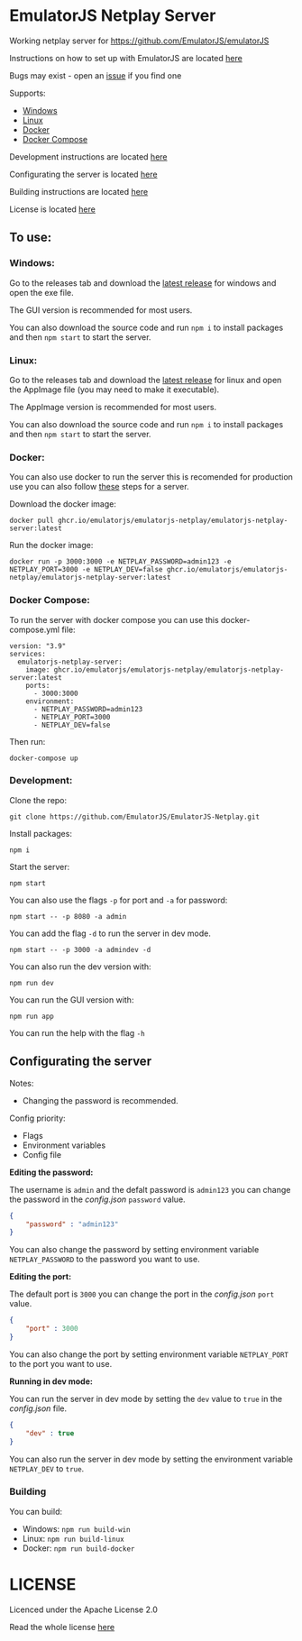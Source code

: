 # EmulatorJS Netplay Server

Working netplay server for https://github.com/EmulatorJS/emulatorJS

Instructions on how to set up with EmulatorJS are located [here](https://emulatorjs.org/docs4devs/Netplay.html)

Bugs may exist - open an [issue](https://github.com/EmulatorJS/EmulatorJS-Netplay/issues) if you find one

Supports:
* [Windows](#windows)
* [Linux](#linux)
* [Docker](#docker)
* [Docker Compose](#docker-compose)

Development instructions are located [here](#development)

Configurating the server is located [here](#configurating-the-server)

Building instructions are located [here](#building)

License is located [here](#license)

## To use:

### Windows:

Go to the releases tab and download the [latest release](https://github.com/EmulatorJS/EmulatorJS-Netplay/releases/tag/latest) for windows and open the exe file.

The GUI version is recommended for most users.

You can also download the source code and run `npm i` to install packages and then `npm start` to start the server.

### Linux:

Go to the releases tab and download the [latest release](https://github.com/EmulatorJS/EmulatorJS-Netplay/releases/tag/latest) for linux and open the AppImage file (you may need to make it executable).

The AppImage version is recommended for most users.

You can also download the source code and run `npm i` to install packages and then `npm start` to start the server.

### Docker:

You can also use docker to run the server this is recomended for production use you can also follow [these](#development) steps for a server.

Download the docker image:
```
docker pull ghcr.io/emulatorjs/emulatorjs-netplay/emulatorjs-netplay-server:latest
```
Run the docker image:
```
docker run -p 3000:3000 -e NETPLAY_PASSWORD=admin123 -e NETPLAY_PORT=3000 -e NETPLAY_DEV=false ghcr.io/emulatorjs/emulatorjs-netplay/emulatorjs-netplay-server:latest
```

### Docker Compose:

To run the server with docker compose you can use this docker-compose.yml file:

```
version: "3.9"
services:
  emulatorjs-netplay-server:
    image: ghcr.io/emulatorjs/emulatorjs-netplay/emulatorjs-netplay-server:latest
    ports:
      - 3000:3000
    environment:
      - NETPLAY_PASSWORD=admin123
      - NETPLAY_PORT=3000
      - NETPLAY_DEV=false
```

Then run:
```
docker-compose up
```

### Development:

Clone the repo:

```
git clone https://github.com/EmulatorJS/EmulatorJS-Netplay.git
```

Install packages:
```
npm i
```
Start the server:
```
npm start
```
You can also use the flags `-p` for port and `-a` for password:
```
npm start -- -p 8080 -a admin
```
You can add the flag `-d` to run the server in dev mode.
```
npm start -- -p 3000 -a admindev -d
```
You can also run the dev version with:
```
npm run dev
```
You can run the GUI version with:
```
npm run app
```
You can run the help with the flag `-h`

## Configurating the server

Notes:
* Changing the password is recommended.

Config priority:
* Flags
* Environment variables
* Config file

**Editing the password:**

The username is `admin` and the defalt password is `admin123` you can change the password in the *config.json* `password` value.

```json
{
    "password" : "admin123"
}
```
You can also change the password by setting environment variable `NETPLAY_PASSWORD` to the password you want to use.

**Editing the port:**

The default port is `3000` you can change the port in the *config.json* `port` value.

```json
{
    "port" : 3000
}
```
You can also change the port by setting environment variable `NETPLAY_PORT` to the port you want to use.

**Running in dev mode:**

You can run the server in dev mode by setting the `dev` value to `true` in the *config.json* file.

```json
{
    "dev" : true
}
```
You can also run the server in dev mode by setting the environment variable `NETPLAY_DEV` to `true`.

### Building

You can build:
* Windows: `npm run build-win`
* Linux: `npm run build-linux`
* Docker: `npm run build-docker`
# LICENSE

Licenced under the Apache License 2.0

Read the whole license [here](LICENSE)
